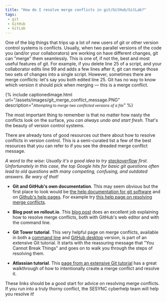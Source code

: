 ```yaml
---
title: "How do I resolve merge conflicts in git/GitHub/GitLab?"
tags:
 - git
 - GitHub
 - GitLab
---
```


One of the big things that trips up a lot of new users of git or other version control systems is conflicts. Usually, when two parallel versions of the code you (and/or your collaborators) are working on have different changes, git can "merge" them seamlessly. This is one of, if not the, best and most useful features of git. 
For example, if you delete line 25 of a script, and your collaborator edits line 99 and adds a few lines after it, git can merge those two sets of changes into a single script. However, sometimes there are merge conflicts: let's say you both edited line 25. Git has no way to know which version it should pick when merging &mdash; this is a merge conflict.

{% include captionedimage.html url="/assets/images/git_merge_conflict_message.PNG" description="<small><i>Attempting to merge two conflicted versions of a file</i></small>" %}

The most important thing to remember is that no matter how nasty the conflicts look on the surface, *you can always undo and start fresh.* That's the beauty of version control systems.

There are already tons of good resources out there about how to resolve conflicts in version control. This is a semi-curated list a few of the best resources that you can refer to if you see the dreaded merge conflict message. 

*A word to the wise: Usually it's a good idea to try [stackoverflow](https://stackoverflow.com) first. Unfortunately in this case, the top Google hits for basic git questions often lead to old questions with many competing, confusing, and outdated answers. Be wary of that!*

- **Git and GitHub's own documentation**. This may seem obvious but the first place to look would be [the help documentation for git software](https://git.scm.com/docs/) and on [Github's help pages](https://help.github.com). For example try [this help page on resolving merge conflicts](https://help.github.com/en/github/collaborating-with-issues-and-pull-requests/resolving-a-merge-conflict-using-the-command-line).

- **Blog post on rollout.io**. This [blog post](https://rollout.io/blog/resolve-github-merge-conflicts/) does an excellent job explaining how to resolve merge conflicts, both with GitHub's web editor and with the command line.

- **Git Tower tutorial**. This very helpful page on merge conflicts, available in both a [command line](https://www.git-tower.com/learn/git/ebook/en/command-line/advanced-topics/merge-conflicts) and [GitHub desktop](https://www.git-tower.com/learn/git/ebook/en/desktop-gui/advanced-topics/merge-conflicts) version, is part of an extensive Git tutorial. It starts with the reassuring message that "You Cannot Break Things" and goes on to walk you through the steps of resolving them. 

- **Atlassian tutorial**. This [page from an extensive Git tutorial](https://www.atlassian.com/git/tutorials/using-branches/merge-conflicts) has a great walkthrough of how to intentionally create a merge conflict and resolve it.

These links should be a good start for advice on resolving merge conflicts. If you run into a truly thorny conflict, the SESYNC cyberhelp team will help you resolve it!
